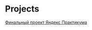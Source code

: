 # Projects

[Финальный проект Яндекс Практикума](https://github.com/maxim-ivanchenko-ds/Projects/blob/main/Yandex.Praktikum_FinalProject.ipynb)
